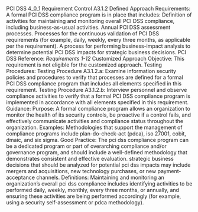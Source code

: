 PCI DSS 4_0_1 Requirement Control A3.1.2 Defined Approach Requirements: A formal PCI DSS compliance program is in place that includes: Definition of activities for maintaining and monitoring overall PCI DSS compliance, including business-as-usual activities. Annual PCI DSS assessment processes. Processes for the continuous validation of PCI DSS requirements (for example, daily, weekly, every three months, as applicable per the requirement). A process for performing business-impact analysis to determine potential PCI DSS impacts for strategic business decisions. PCI DSS Reference: _Requirements 1-12_ Customized Approach Objective: This requirement is not eligible for the customized approach. Testing Procedures: Testing Procedure A3.1.2.a: Examine information security policies and procedures to verify that processes are defined for a formal PCI DSS compliance program that includes all elements specified in this requirement. Testing Procedure A3.1.2.b: Interview personnel and observe compliance activities to verify that a formal PCI DSS compliance program is implemented in accordance with all elements specified in this requirement. Guidance: Purpose: A formal compliance program allows an organization to monitor the health of its security controls, be proactive if a control fails, and effectively communicate activities and compliance status throughout the organization. Examples: Methodologies that support the management of compliance programs include plan-do-check-act (pdca), iso 27001, cobit, dmaic, and six sigma. Good Practice: The pci dss compliance program can be a dedicated program or part of overarching compliance and/or governance program, and should include a well-defined methodology that demonstrates consistent and effective evaluation. strategic business decisions that should be analyzed for potential pci dss impacts may include mergers and acquisitions, new technology purchases, or new payment-acceptance channels. Definitions: Maintaining and monitoring an organization’s overall pci dss compliance includes identifying activities to be performed daily, weekly, monthly, every three months, or annually, and ensuring these activities are being performed accordingly (for example, using a security self-assessment or pdca methodology).